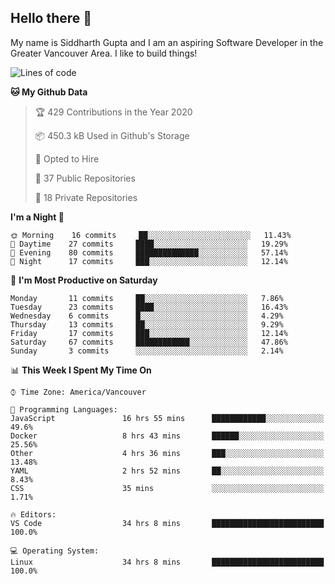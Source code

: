 ## Hello there :wave:

My name is Siddharth Gupta and I am an aspiring Software Developer in the Greater Vancouver Area. I like to build things!

<!-- ![gif](https://github.com/siddg97/siddg97/blob/master/dino.gif) -->

<!--START_SECTION:waka-->
![Lines of code](https://img.shields.io/badge/From%20Hello%20World%20I%27ve%20Written-1.5%20million%20lines%20of%20code-blue)

**🐱 My Github Data** 

> 🏆 429 Contributions in the Year 2020
 > 
> 📦 450.3 kB Used in Github's Storage 
 > 
> 💼 Opted to Hire
 > 
> 📜 37 Public Repositories 
 > 
> 🔑 18 Private Repositories  

**I'm a Night 🦉** 

```text
🌞 Morning    16 commits     ██░░░░░░░░░░░░░░░░░░░░░░░   11.43% 
🌆 Daytime    27 commits     ████░░░░░░░░░░░░░░░░░░░░░   19.29% 
🌃 Evening    80 commits     ██████████████░░░░░░░░░░░   57.14% 
🌙 Night      17 commits     ███░░░░░░░░░░░░░░░░░░░░░░   12.14%

```
📅 **I'm Most Productive on Saturday** 

```text
Monday       11 commits     ██░░░░░░░░░░░░░░░░░░░░░░░   7.86% 
Tuesday      23 commits     ████░░░░░░░░░░░░░░░░░░░░░   16.43% 
Wednesday    6 commits      █░░░░░░░░░░░░░░░░░░░░░░░░   4.29% 
Thursday     13 commits     ██░░░░░░░░░░░░░░░░░░░░░░░   9.29% 
Friday       17 commits     ███░░░░░░░░░░░░░░░░░░░░░░   12.14% 
Saturday     67 commits     ████████████░░░░░░░░░░░░░   47.86% 
Sunday       3 commits      ░░░░░░░░░░░░░░░░░░░░░░░░░   2.14%

```


📊 **This Week I Spent My Time On** 

```text
⌚︎ Time Zone: America/Vancouver

💬 Programming Languages: 
JavaScript               16 hrs 55 mins      ████████████░░░░░░░░░░░░░   49.6% 
Docker                   8 hrs 43 mins       ██████░░░░░░░░░░░░░░░░░░░   25.56% 
Other                    4 hrs 36 mins       ███░░░░░░░░░░░░░░░░░░░░░░   13.48% 
YAML                     2 hrs 52 mins       ██░░░░░░░░░░░░░░░░░░░░░░░   8.43% 
CSS                      35 mins             ░░░░░░░░░░░░░░░░░░░░░░░░░   1.71%

🔥 Editors: 
VS Code                  34 hrs 8 mins       █████████████████████████   100.0%

💻 Operating System: 
Linux                    34 hrs 8 mins       █████████████████████████   100.0%

```


<!--END_SECTION:waka-->



